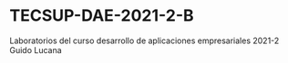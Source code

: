 # TECSUP-DAE-2021-2-B
Laboratorios del curso desarrollo de aplicaciones empresariales 2021-2 Guido Lucana
